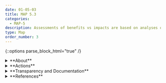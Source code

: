 ```yaml
---
date: 01-05-03
title: MAP 5.3
categories:
  - MAP-5
description: Assessments of benefits vs impacts are based on analyses of impact, magnitude, and likelihood of risk.
type: Map
order_number: 3
---
```


{::options parse_block_html="true" /}


<details>
<summary markdown="span">**About**</summary>
<br>
The final output of the Map function is the go/no-go decision for deploying the AI system. This decision should take into account the risks mapped from previous steps and the organizational capacity for their management. 

Risk mapping should also list system benefits beyond the status quo. Go/no-go decisions to deploy may be made by an independent third-party or organizational management. For higher risk systems, it is often appropriate – and may well be critical – for technical or risk executives to be involved in the approval of go/no-go decisions to deploy. 

The decision to deploy should not be made by AI actors carrying out design and development functions, whose objective judgment may be hindered by the incentive to deploy systems in which they were closely involved.

</details>

<details>
<summary markdown="span">**Actions**</summary>

* Review and examine documentation, including system purpose and benefits, and mapped potential impacts with associated likelihoods. 
* Document the system's estimated risk.
* Make a go/no-go determination based on magnitude, and likelihood of impact. Do not deploy (no-go) or decommission the system if estimated risk surpasses organizational tolerances or thresholds. If a decision is made to proceed with deployment, assign the system to an appropriate risk tolerance and align oversight resources with the assessed risk.

</details>

<details>
<summary markdown="span">**Transparency and Documentation**</summary>
<br>
**Transparency Considerations – Key Questions: MAP 5.3**
- To what extent do these policies foster public trust and confidence in the use of the AI system?
- What type of information is accessible on the design, operations, and limitations of the AI system to external stakeholders, including end users, consumers, regulators, and individuals impacted by use of the AI system?
- How has the entity identified and mitigated potential impacts of bias in the data, including inequitable or discriminatory outcomes?

**AI Transparency Resources: MAP 5.3**
- Datasheets for Datasets
- GAO-21-519SP: AI Accountability Framework for Federal Agencies & Other Entities
- “AI policies and initiatives,” in Artificial Intelligence in Society, OECD, 2019
- Intel.gov: AI Ethics Framework for Intelligence Community  - 2020
- Assessment List for Trustworthy AI (ALTAI) - The High-Level Expert Group on AI - 2019

</details>

<details>
<summary markdown="span">**References**</summary>
<br>
Board of Governors of the Federal Reserve System. SR 11-7: Guidance on Model Risk Management. (April 4, 2011). Retrieved on July 6, 2022 from [Federal Reserve](https://www.federalreserve.gov/supervisionreg/srletters/sr1107.htm)

Elisa Jillson. 2021. Aiming for truth, fairness, and equity in your company’s use of AI (April 19, 2021). Retrieved on July 7, 2022 from [FTC](https://www.ftc.gov/business-guidance/blog/2021/04/aiming-truth-fairness-equity-your-companys-use-ai)

Sarah Spiekermann and Till Winkler. 2020. Value-based Engineering for Ethics by Design. arXiv:2004.13676. Retrieved from [arXiv:2004.13676](https://arxiv.org/abs/2004.13676)

Sri Krishnamurthy. Quantifying Model Risk: Issues and approaches to measure and assess model risk when building quant models. QuantUniversity, Charlestown, MA. Retrieved on July 7, 2022 from [citeseerx.ist.psu.edu](http://citeseerx.ist.psu.edu/viewdoc/download?doi=10.1.1.986.5412&rep=rep1&type=pdf)


